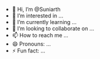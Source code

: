 - 👋 Hi, I’m @Suniarth
- 👀 I’m interested in ...
- 🌱 I’m currently learning ...
- 💞️ I’m looking to collaborate on ...
- 📫 How to reach me ...
- 😄 Pronouns: ...
- ⚡ Fun fact: ...

<!---
Suniarth/Suniarth is a ✨ special ✨ repository because its `README.md` (this file) appears on your GitHub profile.
You cclick the Preview link to take a look at your ch\


